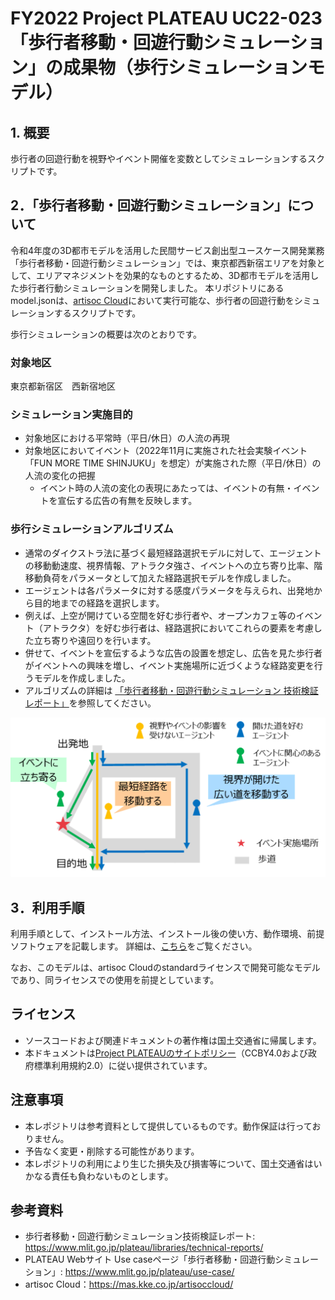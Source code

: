 # FY2022 Project PLATEAU UC22-023「歩行者移動・回遊行動シミュレーション」の成果物（歩行シミュレーションモデル）


## 1. 概要
歩行者の回遊行動を視野やイベント開催を変数としてシミュレーションするスクリプトです。

## 2．「歩行者移動・回遊行動シミュレーション」について
令和4年度の3D都市モデルを活用した⺠間サービス創出型ユースケース開発業務「歩行者移動・回遊行動シミュレーション」では、東京都西新宿エリアを対象として、エリアマネジメントを効果的なものとするため、3D都市モデルを活用した歩行者行動シミュレーションを開発しました。
本リポジトリにあるmodel.jsonは、[artisoc Cloud](https://mas.kke.co.jp/artisoccloud/)において実行可能な、歩行者の回遊行動をシミュレーションするスクリプトです。

歩行シミュレーションの概要は次のとおりです。
### 対象地区
東京都新宿区　西新宿地区
### シミュレーション実施目的
- 対象地区における平常時（平日/休日）の人流の再現
- 対象地区においてイベント（2022年11月に実施された社会実験イベント「FUN MORE TIME SHINJUKU」を想定）が実施された際（平日/休日）の人流の変化の把握
	- イベント時の人流の変化の表現にあたっては、イベントの有無・イベントを宣伝する広告の有無を反映します。

### 歩行シミュレーションアルゴリズム
- 通常のダイクストラ法に基づく最短経路選択モデルに対して、エージェントの移動動速度、視界情報、アトラクタ強さ、イベントへの立ち寄り比率、階移動負荷をパラメータとして加えた経路選択モデルを作成しました。
- エージェントは各パラメータに対する感度パラメータを与えられ、出発地から目的地までの経路を選択します。
- 例えば、上空が開けている空間を好む歩行者や、オープンカフェ等のイベント（アトラクタ）を好む歩行者は、経路選択においてこれらの要素を考慮した立ち寄りや遠回りを行います。
- 併せて、イベントを宣伝するような広告の設置を想定し、広告を見た歩行者がイベントへの興味を増し、イベント実施場所に近づくような経路変更を行うモデルを作成しました。
- アルゴリズムの詳細は [「歩行者移動・回遊行動シミュレーション 技術検証レポート」](https://www.mlit.go.jp/plateau/libraries/technical-reports/)を参照してください。

![simulation-algorithm](doc/simulation-algorithm.png)

## 3．利用手順
利用手順として、インストール方法、インストール後の使い方、動作環境、前提ソフトウェアを記載します。
詳細は、[こちら](https://project-plateau.github.io/Pedestrian-Simulation-Model-for-artisocCloud/)をご覧ください。

なお、このモデルは、artisoc Cloudのstandardライセンスで開発可能なモデルであり、同ライセンスでの使用を前提としています。

## ライセンス <!-- 定型文のため変更しない -->
* ソースコードおよび関連ドキュメントの著作権は国土交通省に帰属します。
* 本ドキュメントは[Project PLATEAUのサイトポリシー](https://www.mlit.go.jp/plateau/site-policy/)（CCBY4.0および政府標準利用規約2.0）に従い提供されています。

## 注意事項 <!-- 定型文のため変更しない -->

* 本レポジトリは参考資料として提供しているものです。動作保証は行っておりません。
* 予告なく変更・削除する可能性があります。
* 本レポジトリの利用により生じた損失及び損害等について、国土交通省はいかなる責任も負わないものとします。

## 参考資料　 <!-- 各リンクは納品時に更新 -->
* 歩行者移動・回遊行動シミュレーション技術検証レポート: https://www.mlit.go.jp/plateau/libraries/technical-reports/
*  PLATEAU Webサイト Use caseページ「歩行者移動・回遊行動シミュレーション」: https://www.mlit.go.jp/plateau/use-case/
*  artisoc Cloud：https://mas.kke.co.jp/artisoccloud/
